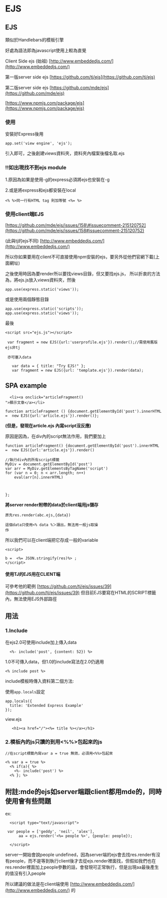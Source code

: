 # EJS

## EJS

類似於Handlebars的模板引擎

好處為語法即為javascript使用上較為直覺

Client Side ejs \(始祖\) [http://www.embeddedjs.com/](http://www.embeddedjs.com/)

第一版server side ejs [https://github.com/tj/ejs](https://github.com/tj/ejs)

第二版server side ejs [https://github.com/mde/ejs](https://github.com/mde/ejs)

[https://www.npmjs.com/package/ejs](https://www.npmjs.com/package/ejs)

### 使用

安裝好Express後用

```text
app.set('view engine', 'ejs');
```

引入即可，之後創建views資料夾，資料夾內檔案後檔名取.ejs

### !!如出現找不到ejs module

1.原因為如果是使用-g的express必須將ejs也安裝在-g

2.或是將express和ejs都安裝在local

```text
<% %>同一行有HTML tag 則加等號 <%= %>
```

### 使用client端EJS

[https://github.com/mde/ejs/issues/158\#issuecomment-215120752](https://github.com/mde/ejs/issues/158#issuecomment-215120752)

\(此與tj的ejs不同\) [http://www.embeddedjs.com/](http://www.embeddedjs.com/)

所以你如果要用在client不可直接使用npm安裝的ejs，要另外從他們官網下載\(上面網址\)

之後使用時因為要render所以要找views目錄，但又要找ejs.js， 所以折衷的方法為，將ejs.js放入views資料夾，然後

```text
app.use(express.static('views'));
```

或是使用兩個靜態目錄

```text
app.use(express.static('scripts'));
app.use(express.static('views'));
```

最後

```text
<script src="ejs.js"></script>

 var fragment = new EJS({url:'userprofile.ejs'}).render();//需使用舊版ejs非tj

 亦可塞入data

   var data = { title: "Try EJS!" };
   var fragment = new EJS({url: 'template.ejs'}).render(data);
```

## SPA example

```text
  <li><a onclick="articleFragment()
">顯示文章</a></li>

function articleFragment () {document.getElementById('post').innerHTML =  new EJS({url:'article.ejs'}).render()};
```

**\(但是，發現在article.ejs 內寫script沒反應\)**

原因是因為，在div內的script無法作用，我們要加上

```text
function articleFragment() {document.getElementById('post').innerHTML =  new EJS({url:'article.ejs'}).render()

//執行div內的所有script標籤
MyDiv = document.getElementById('post')
var arr = MyDiv.getElementsByTagName('script')
for (var n = 0; n < arr.length; n++)
    eval(arr[n].innerHTML)



};
```

**將server render附帶的data於client端用js儲存**

```text
原先res.render(abc.ejs,{data})

這個data只使用<% data %＞讀出，無法用一般js取操
作
```

所以我們可以在client端把它存成一般的variable

```text
<script>

b =  <%= JSON.stringify(res)%> ;
</script>
```

#### 使用TJ的EJS用在CLIENT端

可參考他的範例 [https://github.com/tj/ejs/issues/39](https://github.com/tj/ejs/issues/39) 但目前EJS要寫在HTML的SCRIPT標籤內，無法使用EJS外部路徑

## 用法

### 1.Include

在ejs2.0可使用include加上傳入data

```text
  <%- include('post', {content: 52}) %>
```

1.0不可傳入data，但1.0的include寫法在2.0仍適用

```text
<% include post %>
```

include模板時傳入資料第二個方法:

使用`app.locals`設定

```text
app.locals({
  title: 'Extended Express Example'
});
```

view.ejs

```text
   <h1><a href="/"><%= title %></a></h1>
```

### 2.模板內的js只讀的到用&lt;%%&gt;包起來的js

```text
//在script標籤內寫var a = true 無效，必須用<%%>包起來

<% var a = true %>
  <% if(a){ %>
    <%- include('post') %>
  <% }; %>
```

## 附註:mde的ejs如server端跟client都用mde的，同時使用會有些問題

ex:

```text
  <script type="text/javascript">

 var people = ['geddy', 'neil', 'alex'],
      aa = ejs.render('<%= people %>', {people: people});

  </script>
```

server一開始會說people undefined，因為server端的ejs會去找res.render有沒有people，而不是等到執行client後才去從ejs.render裡面找，但假如我們也在res.render裡面加上people參數的話，會發現可正常執行，但是出現aa最後產生的值沒有引入people

所以建議的做法是在client端使用 [http://www.embeddedjs.com/](http://www.embeddedjs.com/) 的

